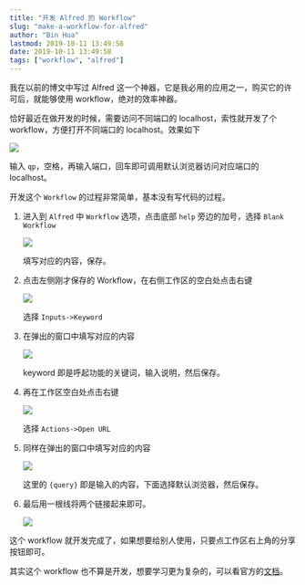```yaml
---
title: "开发 Alfred 的 Workflow"
slug: "make-a-workflow-for-alfred"
author: "Bin Hua"
lastmod: 2019-10-11 13:49:58
date: 2019-10-11 13:49:58
tags: ["workflow", "alfred"]
---
```


我在以前的博文中写过 Alfred 这一个神器，它是我必用的应用之一，购买它的许可后，就能够使用 workflow，绝对的效率神器。

恰好最近在做开发的时候，需要访问不同端口的 localhost，索性就开发了个 workflow，方便打开不同端口的 localhost。效果如下

![](/imgs/make-a-workflow-for-alfred-07.png)

输入 `qp`，空格，再输入端口，回车即可调用默认浏览器访问对应端口的 localhost。

开发这个 `Workflow` 的过程非常简单，基本没有写代码的过程。

1. 进入到 `Alfred` 中 `Workflow` 选项，点击底部 `help` 旁边的加号，选择 `Blank Workflow`

    ![](/imgs/make-a-workflow-for-alfred-01.png)
    
    填写对应的内容，保存。
    
2. 点击左侧刚才保存的 Workflow，在右侧工作区的空白处点击右键

    ![](/imgs/make-a-workflow-for-alfred-02.png)
    
    选择 `Inputs->Keyword` 
    
3. 在弹出的窗口中填写对应的内容

    ![](/imgs/make-a-workflow-for-alfred-03.png)
    
    keyword 即是呼起功能的关键词，输入说明，然后保存。
    
4. 再在工作区空白处点击右键

    ![](/imgs/make-a-workflow-for-alfred-04.png)
    
    选择 `Actions->Open URL`
    
5. 同样在弹出的窗口中填写对应的内容

    ![](/imgs/make-a-workflow-for-alfred-05.png)
    
    这里的 `{query}` 即是输入的内容，下面选择默认浏览器，然后保存。
    
6. 最后用一根线将两个链接起来即可。

    ![](/imgs/make-a-workflow-for-alfred-06.png)
    
这个 workflow 就开发完成了，如果想要给别人使用，只要点工作区右上角的分享按钮即可。

其实这个 workflow 也不算是开发，想要学习更为复杂的，可以看官方的[文档](https://www.alfredapp.com/help/workflows/)。